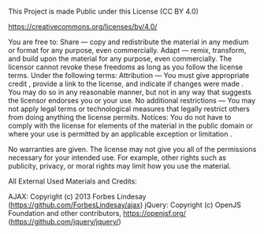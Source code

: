 This Project is made Public under this License (CC BY 4.0)

https://creativecommons.org/licenses/by/4.0/

You are free to:
Share — copy and redistribute the material in any medium or format for any purpose, even commercially.
Adapt — remix, transform, and build upon the material for any purpose, even commercially.
The licensor cannot revoke these freedoms as long as you follow the license terms.
Under the following terms:
Attribution — You must give appropriate credit , provide a link to the license, and indicate if changes were made . You may do so in any reasonable manner, but not in any way that suggests the licensor endorses you or your use.
No additional restrictions — You may not apply legal terms or technological measures that legally restrict others from doing anything the license permits.
Notices:
You do not have to comply with the license for elements of the material in the public domain or where your use is permitted by an applicable exception or limitation .

No warranties are given. The license may not give you all of the permissions necessary for your intended use. For example, other rights such as publicity, privacy, or moral rights may limit how you use the material.


All External Used Materials and Credits:

AJAX: Copyright (c) 2013 Forbes Lindesay (https://github.com/ForbesLindesay/ajax)
jQuery: Copyright (c) OpenJS Foundation and other contributors, https://openjsf.org/ (https://github.com/jquery/jquery/)
